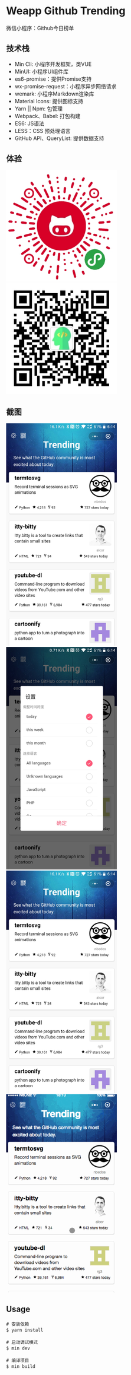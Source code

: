 # Weapp Github Trending
微信小程序：Github今日榜单

## 技术栈

- Min Cli: 小程序开发框架，类VUE
- MinUI: 小程序UI组件库
- es6-promise：提供Promise支持
- wx-promise-request：小程序异步网络请求
- wemark: 小程序Markdown渲染库
- Material Icons: 提供图标支持
- Yarn || Npm: 包管理
- Webpack、Babel: 打包构建
- ES6: JS语法
- LESS：CSS 预处理语言
- GitHub API、QueryList: 提供数据支持

## 体验
<img src="https://raw.githubusercontent.com/jae-jae/_resources/master/img/20180706182818.jpg" width="300px" /> <img src="https://raw.githubusercontent.com/jae-jae/_resources/master/img/20180706182858.jpg" width="300px" />

## 截图

<img src="https://raw.githubusercontent.com/jae-jae/_resources/master/img/20180706182338.jpg" width="300px" /> <img src="https://raw.githubusercontent.com/jae-jae/_resources/master/img/20180706183228.jpg" width="300px" /> <img src="https://raw.githubusercontent.com/jae-jae/_resources/master/img/20180706182338.jpg" width="300px" /> <img src="https://raw.githubusercontent.com/jae-jae/_resources/master/img/20180706181801.gif" width="300px" />



## Usage

```shell
# 安装依赖
$ yarn install

# 启动调试模式
$ min dev

# 编译项目
$ min build
```

